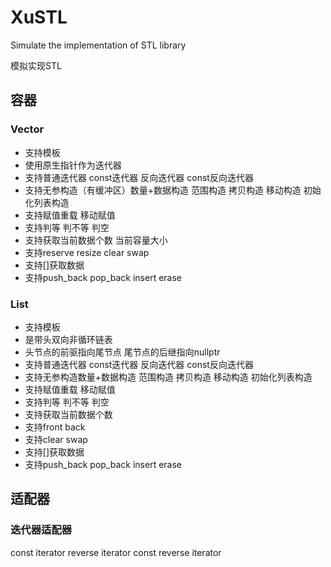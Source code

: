 # XuSTL
Simulate the implementation of STL library

模拟实现STL

## 容器

### Vector

* 支持模板
* 使用原生指针作为迭代器
* 支持普通迭代器 const迭代器 反向迭代器 const反向迭代器
* 支持无参构造（有缓冲区）数量+数据构造 范围构造 拷贝构造 移动构造 初始化列表构造
* 支持赋值重载 移动赋值
* 支持判等 判不等 判空
* 支持获取当前数据个数 当前容量大小
* 支持reserve resize clear swap
* 支持[]获取数据
* 支持push_back pop_back insert erase 

### List
* 支持模板
* 是带头双向非循环链表
* 头节点的前驱指向尾节点 尾节点的后继指向nullptr
* 支持普通迭代器 const迭代器 反向迭代器 const反向迭代器
* 支持无参构造数量+数据构造 范围构造 拷贝构造 移动构造 初始化列表构造
* 支持赋值重载 移动赋值
* 支持判等 判不等 判空
* 支持获取当前数据个数
* 支持front back
* 支持clear swap
* 支持[]获取数据
* 支持push_back pop_back insert erase 

## 适配器

### 迭代器适配器

const iterator
reverse iterator
const reverse iterator